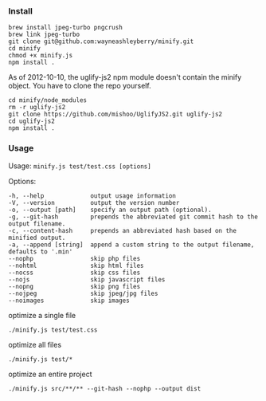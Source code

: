 ### Install

```
brew install jpeg-turbo pngcrush
brew link jpeg-turbo
git clone git@github.com:wayneashleyberry/minify.git
cd minify
chmod +x minify.js
npm install .
```

As of 2012-10-10, the uglify-js2 npm module doesn't contain the minify object.
You have to clone the repo yourself.

```
cd minify/node_modules
rm -r uglify-js2
git clone https://github.com/mishoo/UglifyJS2.git uglify-js2
cd uglify-js2
npm install .
```

### Usage

Usage: ``` minify.js test/test.css [options] ```

Options:

    -h, --help             output usage information
    -V, --version          output the version number
    -o, --output [path]    specify an output path (optional).
    -g, --git-hash         prepends the abbreviated git commit hash to the output filename.
    -c, --content-hash     prepends an abbreviated hash based on the minified output.
    -a, --append [string]  append a custom string to the output filename, defaults to '.min'
    --nophp                skip php files
    --nohtml               skip html files
    --nocss                skip css files
    --nojs                 skip javascript files
    --nopng                skip png files
    --nojpeg               skip jpeg/jpg files
    --noimages             skip images

optimize a single file

	./minify.js test/test.css

optimize all files

	./minify.js test/*

optimize an entire project

	./minify.js src/**/** --git-hash --nophp --output dist 
